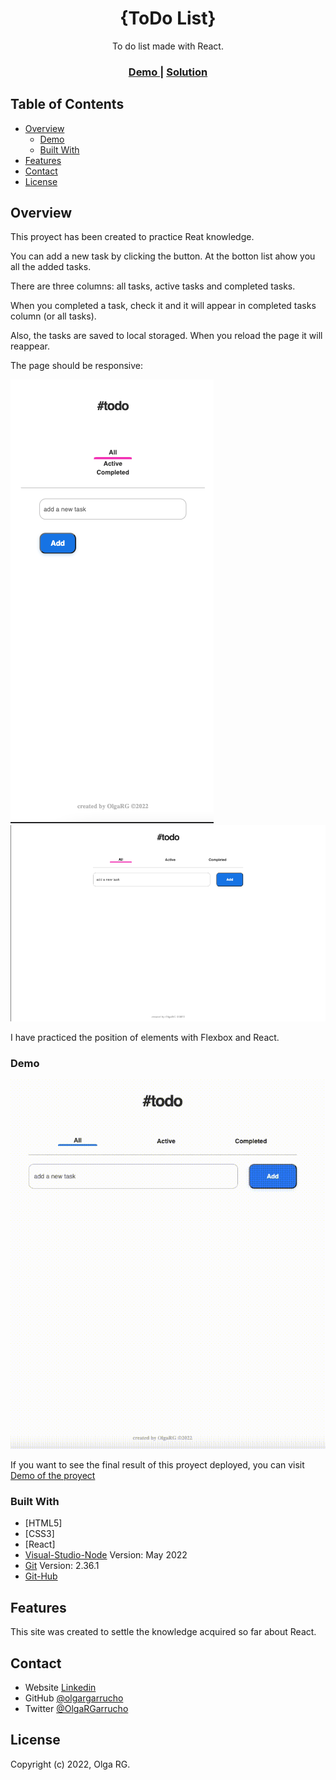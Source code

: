 <h1 align="center">{ToDo List}</h1>

<div align="center">
   To do list made with React.
</div>

<div align="center">
  <h3>
    <a href="https://olgargarrucho.github.io/to-do-react/">
      Demo
    </a>
    <span> | </span>
    <a href="https://github.com/olgargarrucho/to-do-react">
      Solution
    </a>
  </h3>
</div>

## Table of Contents

- [Overview](#overview)
  - [Demo](#demo)
  - [Built With](#built-with)
- [Features](#features)
- [Contact](#contact)
- [License](#license)

## Overview

This proyect has been created to practice Reat knowledge.

You can add a new task by clicking the button. At the botton list ahow you all the added tasks.

There are three columns: all tasks, active tasks and completed tasks.

When you completed a task, check it and it will appear in completed tasks column (or all tasks).

Also, the tasks are saved to local storaged. When you reload the page it will reappear.

The page should be responsive:

![Mobile](./src/images/mobile.png)
![Desktop](./src/images/desktop.png)

I have practiced the position of elements with Flexbox and React.

### Demo
![Demo](./src/images/demo-todo-react.gif)

If you want to see the final result of this proyect deployed, you can visit [Demo of the proyect](https://olgargarrucho.github.io/to-do-react/)

### Built With

- [HTML5]
- [CSS3]
- [React]
- [Visual-Studio-Node](https://code.visualstudio.com/download) Version: May 2022
- [Git](https://git-scm.com/download/mac) Version: 2.36.1
- [Git-Hub](https://github.com/)

## Features

This site was created to settle the knowledge acquired so far about React.

## Contact

- Website [Linkedin](https://linkedin.com/in/olgargarrucho/)
- GitHub [@olgargarrucho](https://{github.com/olgargarrucho)
- Twitter [@OlgaRGarrucho](https://{twitter.com/OlgaRGarrucho)

## License

Copyright (c) 2022, Olga RG.

